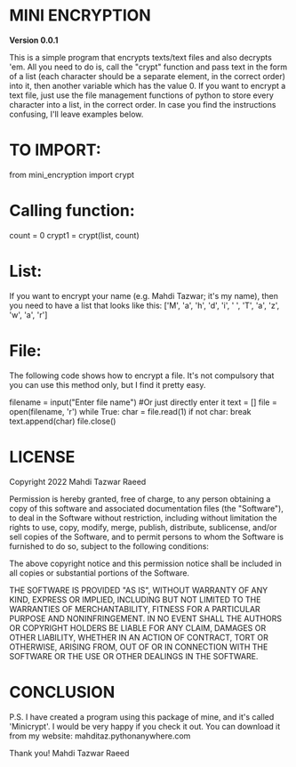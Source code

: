 # MINI ENCRYPTION


**Version 0.0.1**


 This is a simple program that encrypts texts/text files and also decrypts 'em. All you need to do is, call the "crypt" function and pass text in the form of a list (each character should be a separate element, in the correct order) into it, then another variable which has the value 0. If you want to encrypt a text file, just use the file management functions of python to store every character into a list, in the correct order. In case you find the instructions confusing, I'll leave examples below.

# TO IMPORT:
from mini_encryption import crypt

# Calling function: 
count = 0
crypt1 = crypt(list, count)

# List: 

If you want to encrypt your name (e.g. Mahdi Tazwar; it's my name), then you need to have a list that looks like this: ['M', 'a', 'h', 'd', 'i', ' ', 'T', 'a', 'z', 'w', 'a', 'r']

# File: 

The following code shows how to encrypt a file. It's not compulsory that you can use this method only, but I find it pretty easy.

filename = input("Enter file name") #Or just directly enter it 
text = []
file = open(filename, 'r')
while True:
char = file.read(1)
    if not char:
        break
    text.append(char)
file.close()


# LICENSE

Copyright 2022 Mahdi Tazwar Raeed

Permission is hereby granted, free of charge, to any person obtaining a copy of this software and associated documentation files (the "Software"), to deal in the Software without restriction, including without limitation the rights to use, copy, modify, merge, publish, distribute, sublicense, and/or sell copies of the Software, and to permit persons to whom the Software is furnished to do so, subject to the following conditions:

The above copyright notice and this permission notice shall be included in all copies or substantial portions of the Software.

THE SOFTWARE IS PROVIDED "AS IS", WITHOUT WARRANTY OF ANY KIND, EXPRESS OR IMPLIED, INCLUDING BUT NOT LIMITED TO THE WARRANTIES OF MERCHANTABILITY, FITNESS FOR A PARTICULAR PURPOSE AND NONINFRINGEMENT. IN NO EVENT SHALL THE AUTHORS OR COPYRIGHT HOLDERS BE LIABLE FOR ANY CLAIM, DAMAGES OR OTHER LIABILITY, WHETHER IN AN ACTION OF CONTRACT, TORT OR OTHERWISE, ARISING FROM, OUT OF OR IN CONNECTION WITH THE SOFTWARE OR THE USE OR OTHER DEALINGS IN THE SOFTWARE.

# CONCLUSION

P.S. I have created a program using this package of mine, and it's called 'Minicrypt'. I would be very happy if you check it out. You can download it from my website: 
mahditaz.pythonanywhere.com

Thank you!
Mahdi Tazwar Raeed

